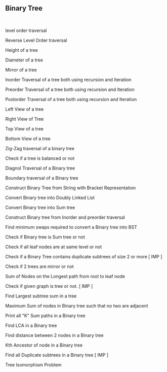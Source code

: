 ## Binary Tree
<br>

level order traversal

Reverse Level Order traversal

Height of a tree

Diameter of a tree

Mirror of a tree

Inorder Traversal of a tree both using recursion and Iteration

Preorder Traversal of a tree both using recursion and Iteration

Postorder Traversal of a tree both using recursion and Iteration

Left View of a tree

Right View of Tree

Top View of a tree

Bottom View of a tree

Zig-Zag traversal of a binary tree

Check if a tree is balanced or not

Diagnol Traversal of a Binary tree

Boundary traversal of a Binary tree

Construct Binary Tree from String with Bracket Representation

Convert Binary tree into Doubly Linked List

Convert Binary tree into Sum tree

Construct Binary tree from Inorder and preorder traversal

Find minimum swaps required to convert a Binary tree into BST

Check if Binary tree is Sum tree or not

Check if all leaf nodes are at same level or not

Check if a Binary Tree contains duplicate subtrees of size 2 or more [ IMP ]

Check if 2 trees are mirror or not

Sum of Nodes on the Longest path from root to leaf node 

Check if given graph is tree or not.  [ IMP ]

Find Largest subtree sum in a tree

Maximum Sum of nodes in Binary tree such that no two are adjacent 

Print all "K" Sum paths in a Binary tree

Find LCA in a Binary tree

Find distance between 2 nodes in a Binary tree

Kth Ancestor of node in a Binary tree

Find all Duplicate subtrees in a Binary tree [ IMP ]

Tree Isomorphism Problem
